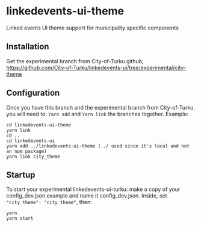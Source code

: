 # linkedevents-ui-theme
Linked events UI theme support for municipality specific components

## Installation
Get the experimental branch from City-of-Turku github, https://github.com/City-of-Turku/linkedevents-ui/tree/experimental/city-theme

## Configuration
Once you have this branch and the experimental branch from City-of-Turku, you will need to:
```Yarn add``` and ```Yarn link``` the branches together. 
Example: 
```
cd linkedevents-ui-theme
yarn link
cd ..
cd linkedevents-ui
yarn add ../linkedevents-ui-theme (../ used since it's local and not an npm package)
yarn link city_theme
```

## Startup
To start your experimental linkedevents-ui-turku: make a copy of your config_dev.json.example and name it config_dev.json. Inside, set
```"city_theme": "city_theme"```, then:
```
yarn
yarn start
```
